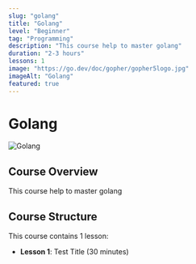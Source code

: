 ```yaml
---
slug: "golang"
title: "Golang"
level: "Beginner"
tag: "Programming"
description: "This course help to master golang"
duration: "2-3 hours"
lessons: 1
image: "https://go.dev/doc/gopher/gopher5logo.jpg"
imageAlt: "Golang"
featured: true
---
```


# Golang

![Golang](https://go.dev/doc/gopher/gopher5logo.jpg)

## Course Overview

This course help to master golang

## Course Structure

This course contains 1 lesson:

- **Lesson 1**: Test Title  (30 minutes)